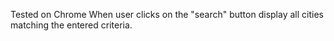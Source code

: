 Tested on Chrome
When user clicks on the "search" button display all cities matching the entered criteria.
